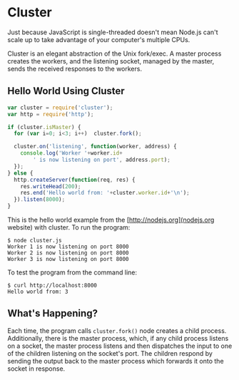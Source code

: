# Cluster

Just because JavaScript is single-threaded doesn't mean Node.js can't scale up to
take advantage of your computer's multiple CPUs.

Cluster is an elegant abstraction of the Unix fork/exec. A master process
creates the workers, and the listening socket, managed by the master,
sends the received responses to the workers.

## Hello World Using Cluster

```javascript
var cluster = require('cluster');
var http = require('http');

if (cluster.isMaster) {
  for (var i=0; i<3; i++)  cluster.fork();

  cluster.on('listening', function(worker, address) {
    console.log('Worker '+worker.id+
        ' is now listening on port', address.port);
  });
} else {
  http.createServer(function(req, res) {
    res.writeHead(200);
    res.end('Hello world from: '+cluster.worker.id+'\n');
  }).listen(8000);
}
```

This is the hello world example from the [http://nodejs.org](nodejs.org
website) with cluster. To run the program:

    $ node cluster.js
    Worker 1 is now listening on port 8000
    Worker 2 is now listening on port 8000
    Worker 3 is now listening on port 8000

To test the program from the command line:

    $ curl http://localhost:8000
    Hello world from: 3

## What's Happening?

Each time, the program calls `cluster.fork()` node
creates a child process. Additionally, there is the master process, which,
if any child process listens on a socket, the master process listens and then
dispatches the input to one of the children listening on the socket's port. The
children respond by sending the output back to the master process which
forwards it onto the socket in response.

